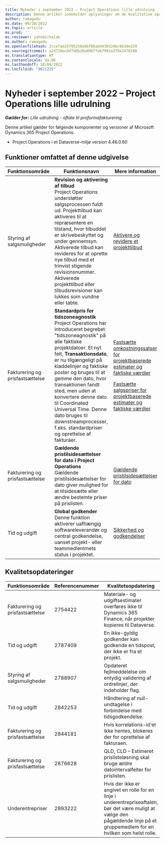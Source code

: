 ```yaml
---
title: Nyheder i september 2022 – Project Operations lille udrulning
description: Denne artikel indeholder oplysninger om de kvalitative opdateringer, der er tilgængelige i september 2022-udgivelsen af Microsoft Dynamics 365 Project Operations lille udrulning.
author: ramagadu
ms.date: 09/28/2022
ms.topic: article
ms.prod: ''
ms.reviewer: johnmichalak
ms.author: ramagadu
ms.openlocfilehash: 2cce7ae25f05258e8bf0bab9430324bc9b30e329
ms.sourcegitcommit: a2d720ac6d7ddb20a0967fe87992a376b2478208
ms.translationtype: HT
ms.contentlocale: da-DK
ms.lasthandoff: 10/04/2022
ms.locfileid: "9621225"
---
```

# <a name="whats-new-september-2022---project-operations-lite-deployment"></a>Nyheder i september 2022 – Project Operations lille udrulning

_**Gælder for:** Lille udrulning - aftale til proformafakturering_

Denne artikel gælder for følgende komponenter og versioner af Microsoft Dynamics 365 Project Operations:

- Project Operations i et Dataverse-miljø version 4.46.0.60

## <a name="features-included-in-this-release"></a>Funktioner omfattet af denne udgivelse

| Funktionsområde | Funktionsnavn | Mere information |
| --- | --- | --- |
| Styring af salgsmuligheder | **Revision og aktivering af tilbud**<br>Project Operations understøtter salgsprocessen fuldt ud. Projekttilbud kan aktiveres til at repræsentere en tilstand, hvor tilbuddet er skrivebeskyttet og under gennemsyn. Aktiverede tilbud kan revideres for at oprette nye tilbud med et trinvist stigende revisionsnummer. Aktiverede projekttilbud eller tilbudsrevisioner kan lukkes som vundne eller tabte. | [Aktivere og revidere et projekttilbud](/dynamics365/project-operations/sales/activation-and-revision) |
| Fakturering og prisfastsættelse | **Standardpris for tidszoneagnostik**<br>Project Operations har introduceret begrebet "tidszoneagnostik" på alle faktiske projektdatoer. Et nyt felt, **Transaktionsdato**, er nu tilgængeligt på kladdelinjer og faktiske poster og bruges til at gemme den dato, hvor transaktionen fandt sted, men uden at konvertere denne dato til Coordinated Universal Time. Denne dato bruges til downstreamprocesser, f.eks. standardpriser og oprettelse af fakturaer. | <p>[Fastsætte omkostningssatser for projektbaserede estimater og faktiske værdier](/dynamics365/project-operations/pro/pricing-costing/cost-price-resolution-sales)</p><p>[Fastsætte salgspriser for projektbaserede estimater og faktiske værdier](/dynamics365/project-operations/pro/pricing-costing/sales-price-resolution-sales)</p> |
| Fakturering og prisfastsættelse | **Gældende pristilsidesættelser for dato i Project Operations**<br>Gældende pristilsidesættelser for dato giver mulighed for at tilsidesætte eller ændre bestemte priser på prislisten. | [Gældende pristilsidesættelser for dato](/dynamics365/project-operations/pricing-costing/dateffective_price_overrides) |
| Tid og udgift | **Global godkender**<br>Denne funktion aktiverer uafhængig softwareleverandør og central godkendelse, uanset projekt- eller teammedlemmets status i projektet. | [Sikkerhed og godkendelser](/dynamics365/project-operations/approvals/approvals-security) |

## <a name="quality-updates"></a>Kvalitetsopdateringer

| Funktionsområde | Referencenummer | Kvalitetsopdatering |
| --- | --- | --- |
| Fakturering og prisfastsættelse | 2754422 | Materiale- og udgiftsestimater overføres ikke til Dynamics 365 Finance, når projekter kopieres til Dataverse. |
| Tid og udgift | 2787409 | En ikke-gyldig godkender kan godkende en tidspost, der ikke er fra et projekt. |
| Styring af salgsmuligheder | 2788907 | Opdateret fejlmeddelelse om entydig validering af ordrelinjer, der indeholder flag. |
| Tid og udgift | 2842253 | Håndtering af null-undtagelse i forbindelse med tidsgodkendelse. |
| Fakturering og prisfastsættelse | 2844181 | Hvis korrelations-id'et ikke hentes, blokeres der for oprettelse af fakturaen. |
| Fakturering og prisfastsættelse | 2876628 | QLD, CLD – Estimeret prislisteløsning skal bruge ældre datointervalfelter for prislisten. |
| Underentrepriser | 2893222 | Hvis der ikke er angivet en rolle for en linje i underentrepriseaftalen, bør det være muligt at vælge den pågældende linje på et gruppemedlem for en hvilken som helst rolle. |
